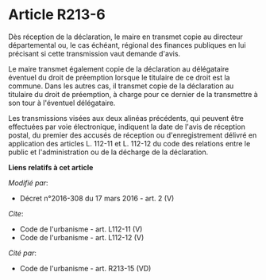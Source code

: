 # Article R213-6

Dès réception de la déclaration, le maire en transmet copie au directeur départemental ou, le cas échéant, régional des
finances publiques en lui précisant si cette transmission vaut demande d'avis. 

Le maire transmet également copie de la déclaration au délégataire éventuel du droit de préemption lorsque le titulaire de ce
droit est la commune. Dans les autres cas, il transmet copie de la déclaration au titulaire du droit de préemption, à charge
pour ce dernier de la transmettre à son tour à l'éventuel délégataire. 

Les transmissions visées aux deux alinéas précédents, qui peuvent être effectuées par voie électronique, indiquent la date de
l'avis de réception postal, du premier des accusés de réception ou d'enregistrement délivré en application des articles L.
112-11 et L. 112-12 du code des relations entre le public et l'administration ou de la décharge de la déclaration.

**Liens relatifs à cet article**

_Modifié par_:

  - Décret n°2016-308 du 17 mars 2016 - art. 2 (V)

_Cite_:

  - Code de l'urbanisme - art. L112-11 (V)
  - Code de l'urbanisme - art. L112-12 (V)

_Cité par_:

  - Code de l'urbanisme - art. R213-15 (VD)
